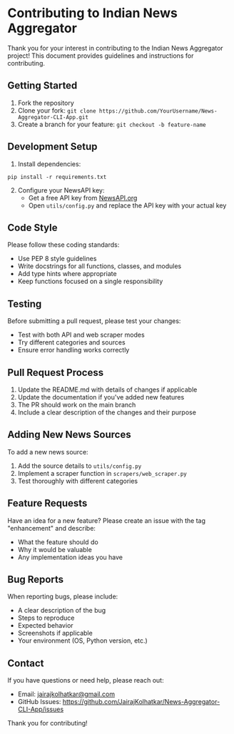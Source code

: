 # Contributing to Indian News Aggregator

Thank you for your interest in contributing to the Indian News Aggregator project! This document provides guidelines and instructions for contributing.

## Getting Started

1. Fork the repository
2. Clone your fork: `git clone https://github.com/YourUsername/News-Aggregator-CLI-App.git`
3. Create a branch for your feature: `git checkout -b feature-name`

## Development Setup

1. Install dependencies:
```
pip install -r requirements.txt
```

2. Configure your NewsAPI key:
   - Get a free API key from [NewsAPI.org](https://newsapi.org/)
   - Open `utils/config.py` and replace the API key with your actual key

## Code Style

Please follow these coding standards:
- Use PEP 8 style guidelines
- Write docstrings for all functions, classes, and modules
- Add type hints where appropriate
- Keep functions focused on a single responsibility

## Testing

Before submitting a pull request, please test your changes:
- Test with both API and web scraper modes
- Try different categories and sources
- Ensure error handling works correctly

## Pull Request Process

1. Update the README.md with details of changes if applicable
2. Update the documentation if you've added new features
3. The PR should work on the main branch
4. Include a clear description of the changes and their purpose

## Adding New News Sources

To add a new news source:
1. Add the source details to `utils/config.py`
2. Implement a scraper function in `scrapers/web_scraper.py`
3. Test thoroughly with different categories

## Feature Requests

Have an idea for a new feature? Please create an issue with the tag "enhancement" and describe:
- What the feature should do
- Why it would be valuable
- Any implementation ideas you have

## Bug Reports

When reporting bugs, please include:
- A clear description of the bug
- Steps to reproduce
- Expected behavior
- Screenshots if applicable
- Your environment (OS, Python version, etc.)

## Contact

If you have questions or need help, please reach out:
- Email: jairajkolhatkar@gmail.com
- GitHub Issues: https://github.com/JairajKolhatkar/News-Aggregator-CLI-App/issues

Thank you for contributing! 